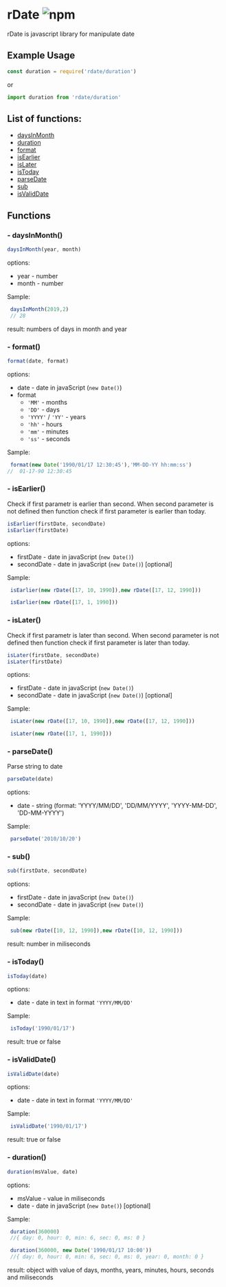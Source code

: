 # rDate ![npm](https://img.shields.io/npm/v/rdate)
rDate is javascript library for manipulate date
## Example Usage
```javascript
const duration = require('rdate/duration') 
``` 
or 
```javascript
import duration from 'rdate/duration'
```
## List of functions:
+ [daysInMonth](#--daysInMonth)
+ [duration](#--duration)
+ [format](#--format)
+ [isEarlier](#--isEarlier)
+ [isLater](#--isLater)
+ [isToday](#--isToday)
+ [parseDate](#--parseDate)
+ [sub](#--sub)
+ [isValidDate](#--isValidDate)


## Functions
### - daysInMonth()

```javascript
daysInMonth(year, month)
```

options:
- year - number
- month - number

Sample:
```javascript
 daysInMonth(2019,2)
 // 28
```
result: numbers of days in month and year

### - format()

```javascript
format(date, format)
```

options:
- date - date in javaScript (`new Date()`)
- format
    - `'MM'` - months
    - `'DD'` - days
    - `'YYYY'` / `'YY'` - years
    - `'hh'` - hours
    - `'mm'` - minutes
    - `'ss'` - seconds

Sample:
```javascript
 format(new Date('1990/01/17 12:30:45'),'MM-DD-YY hh:mm:ss')
//  01-17-90 12:30:45
```

### - isEarlier()
Check if first parametr is earlier than second. When second parameter is not defined then function check if first parameter is earlier than today.

```javascript
isEarlier(firstDate, secondDate)
isEarlier(firstDate)
```

options:
- firstDate - date in javaScript (`new Date()`)
- secondDate - date in javaScript (`new Date()`) [optional]

Sample:
```javascript
 isEarlier(new rDate([17, 10, 1990]),new rDate([17, 12, 1990]))

 isEarlier(new rDate([17, 1, 1990]))
```

### - isLater()
Check if first parametr is later than second. When second parameter is not defined then function check if first parameter is later than today.

```javascript
isLater(firstDate, secondDate)
isLater(firstDate)
```

options:
- firstDate - date in javaScript (`new Date()`)
- secondDate - date in javaScript (`new Date()`) [optional]

Sample:
```javascript
 isLater(new rDate([17, 10, 1990]),new rDate([17, 12, 1990]))

 isLater(new rDate([17, 1, 1990]))
```

### - parseDate()

Parse string to date

```javascript
parseDate(date)
```

options:
- date - string (format: 'YYYY/MM/DD', 'DD/MM/YYYY', 'YYYY-MM-DD', 'DD-MM-YYYY')

Sample:
```javascript
 parseDate('2010/10/20')
```

### - sub()


```javascript
sub(firstDate, secondDate)
```
options:
- firstDate - date in javaScript (`new Date()`)
- secondDate - date in javaScript (`new Date()`)


Sample:
```javascript
 sub(new rDate([10, 12, 1990]),new rDate([10, 12, 1990]))
```

result: number in miliseconds


### - isToday()


```javascript
isToday(date)
```
options:
- date - date in text in format `'YYYY/MM/DD'`


Sample:
```javascript
 isToday('1990/01/17')
```

result: true or false

### - isValidDate()


```javascript
isValidDate(date)
```
options:
- date - date in text in format `'YYYY/MM/DD'`


Sample:
```javascript
 isValidDate('1990/01/17')
```

result: true or false

### - duration()


```javascript
duration(msValue, date)
```
options:
- msValue - value in miliseconds
- date - date in javaScript (`new Date()`) [optional]


Sample:
```javascript
 duration(360000)
 //{ day: 0, hour: 0, min: 6, sec: 0, ms: 0 }
```
```javascript
 duration(360000, new Date('1990/01/17 10:00'))
 //{ day: 0, hour: 0, min: 6, sec: 0, ms: 0, year: 0, month: 0 }
```

result: object with value of days, months, years, minutes, hours, seconds and miliseconds
